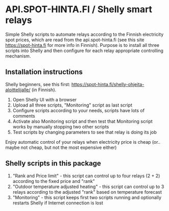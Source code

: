 # API.SPOT-HINTA.FI / Shelly smart relays
Simple Shelly scripts to automate relays according to the Finnish electricity spot prices, which are read from the api.spot-hinta.fi (see this site https://spot-hinta.fi for more info in Finnish). Purpose is to install all three scripts into Shelly and then configure for each relay appropriate controlling mechanism.

## Installation instructions
Shelly beginners, see this first: https://spot-hinta.fi/shelly-ohjeita-aloittelijalle/  (in Finnish).

1. Open Shelly UI with a browser
2. Upload all three scripts, "Monitoring" script as last script
3. Configure scripts according to your needs, scripts have lots of comments
4. Activate also Monitoring script and then test that Monitoring script works by manually stopping two other scripts
5. Test scripts by changing parameters to see that relay is doing its job

Enjoy automatic control of your relays when electricity price is cheap (or.. maybe not cheap, but not the most expensive either)


## Shelly scripts in this package

1. "Rank and Price limit" - this script can control up to four relays (2 + 2) according to the fixed price and "rank"
2. "Outdoor temperature adjusted heating" - this script can control up to 3 relays according to the adjusted "rank" based on temperature forecast
3. "Monitoring" - this script keeps first two scripts running and optionally restarts Shelly if Internet connection is lost
